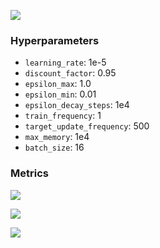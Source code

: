 ![](https://raw.githubusercontent.com/rayheberer/SC2Agents/master/results/DQNMoveOnly/MoveToBeacon/1/demo.gif)

### Hyperparameters
* `learning_rate`: 1e-5
* `discount_factor`: 0.95
* `epsilon_max`: 1.0
* `epsilon_min`: 0.01
* `epsilon_decay_steps`: 1e4
* `train_frequency`: 1
* `target_update_frequency`: 500
* `max_memory`: 1e4
* `batch_size`: 16

### Metrics

![](https://raw.githubusercontent.com/rayheberer/SC2Agents/master/results/DQNMoveOnly/MoveToBeacon/1/Batch_Max_Q.PNG)

![](https://raw.githubusercontent.com/rayheberer/SC2Agents/master/results/DQNMoveOnly/MoveToBeacon/1/Batch_Mean_Q.PNG)

![](https://raw.githubusercontent.com/rayheberer/SC2Agents/master/results/DQNMoveOnly/MoveToBeacon/1/Score.PNG)